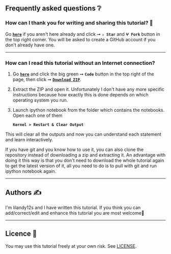 ## Frequently asked questions ❔

### How can I thank you for writing and sharing this tutorial? 🌷

Go [**`here`**](https://github.com/lilandy12s/Quantitative_Trading) if you aren't here already and click ➞ **`✰ Star`** and **`ⵖ Fork`** button in the top right corner. You will be asked to create a GitHub account if you don't already have one.

---

### How can I read this tutorial without an Internet connection?

1. Go [**`here`**](https://github.com/lilandy12s/Quantitative_Trading) and click the big green ➞ **`Code`** button in the top right of the page, then click ➞ [**`Download ZIP`**](https://github.com/lilandy12s/Quantitative_Trading/archive/refs/heads/main.zip).

2. Extract the ZIP and open it. Unfortunately I don't have any more specific instructions because how exactly this is done depends on which operating system you run.
    
3. Launch ipython notebook from the folder which contains the notebooks. Open each one of them
  
    **`Kernel > Restart & Clear Output`**
    
This will clear all the outputs and now you can understand each statement and learn interactively.

If you have git and you know how to use it, you can also clone the repository instead of downloading a zip and extracting it. An advantage with doing it this way is that you don't need to download the whole tutorial again to get the latest version of it, all you need to do is to pull with git and run ipython notebook again.

---

## Authors ✍️

I'm lilandy12s and I have written this tutorial. If you think you can add/correct/edit and enhance this tutorial you are most welcome🙏

---

## Licence 📜

You may use this tutorial freely at your own risk. See [LICENSE](./LICENSE).